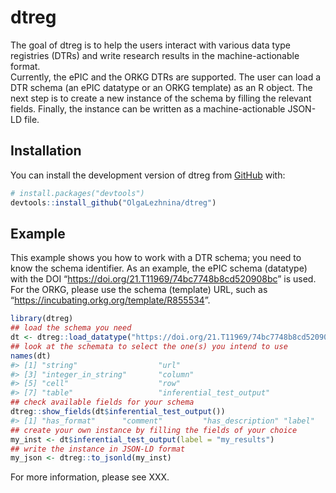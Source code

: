 
<!-- README.md is generated from README.Rmd. Please edit that file -->

# dtreg

<!-- badges: start -->
<!-- badges: end -->

The goal of dtreg is to help the users interact with various data type
registries (DTRs) and write research results in the machine-actionable
format.  
Currently, the ePIC and the ORKG DTRs are supported. The user can load a
DTR schema (an ePIC datatype or an ORKG template) as an R object. The
next step is to create a new instance of the schema by filling the
relevant fields. Finally, the instance can be written as a
machine-actionable JSON-LD file.

## Installation

You can install the development version of dtreg from
[GitHub](https://github.com/) with:

``` r
# install.packages("devtools")
devtools::install_github("OlgaLezhnina/dtreg")
```

## Example

This example shows you how to work with a DTR schema; you need to know
the schema identifier. As an example, the ePIC schema (datatype) with
the DOI “<https://doi.org/21.T11969/74bc7748b8cd520908bc>” is used. For
the ORKG, please use the schema (template) URL, such as
“<https://incubating.orkg.org/template/R855534>”.

``` r
library(dtreg)
## load the schema you need
dt <- dtreg::load_datatype("https://doi.org/21.T11969/74bc7748b8cd520908bc")
## look at the schemata to select the one(s) you intend to use
names(dt)
#> [1] "string"                  "url"                    
#> [3] "integer_in_string"       "column"                 
#> [5] "cell"                    "row"                    
#> [7] "table"                   "inferential_test_output"
## check available fields for your schema
dtreg::show_fields(dt$inferential_test_output())
#> [1] "has_format"      "comment"         "has_description" "label"
## create your own instance by filling the fields of your choice
my_inst <- dt$inferential_test_output(label = "my_results")
## write the instance in JSON-LD format
my_json <- dtreg::to_jsonld(my_inst)
```

For more information, please see XXX.
